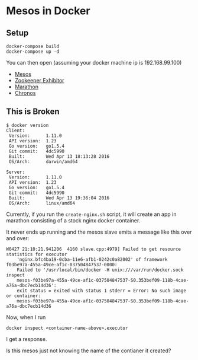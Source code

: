 # Mesos in Docker

## Setup

```
docker-compose build
docker-compose up -d
```

You can then open (assuming your docker machine ip is 192.168.99.100)

* [Mesos](http://192.168.99.100:5050)
* [Zookeeper Exhibitor](http://192.168.99.100:8181)
* [Marathon](http://192.168.99.100:8080)
* [Chronos](http://192.168.99.100:4400)

## This is Broken

```
$ docker version
Client:
 Version:      1.11.0
 API version:  1.23
 Go version:   go1.5.4
 Git commit:   4dc5990
 Built:        Wed Apr 13 18:13:28 2016
 OS/Arch:      darwin/amd64

Server:
 Version:      1.11.0
 API version:  1.23
 Go version:   go1.5.4
 Git commit:   4dc5990
 Built:        Wed Apr 13 19:36:04 2016
 OS/Arch:      linux/amd64
```

Currently, if you run the `create-nginx.sh` script, it will create an app in marathon
consisting of a stock nginx docker container.

It never ends up running and the mesos slave emits a message like this over and over:

```
W0427 21:10:21.941206  4160 slave.cpp:4979] Failed to get resource statistics for executor
    'nginx.bfc4ba19-0cba-11e6-afb1-0242c0a82002' of framework f03be97a-455a-49ce-af1c-037504847537-0000:
    Failed to '/usr/local/bin/docker -H unix:///var/run/docker.sock inspect
    mesos-f03be97a-455a-49ce-af1c-037504847537-S0.353bef09-118b-4cae-a76a-dbc7ecb14d36':
    exit status = exited with status 1 stderr = Error: No such image or container:
    mesos-f03be97a-455a-49ce-af1c-037504847537-S0.353bef09-118b-4cae-a76a-dbc7ecb14d36
```

Now, when I run

```
docker inspect <container-name-above>.executor
```

I get a response.

Is this mesos just not knowing the name of the contianer it created?
